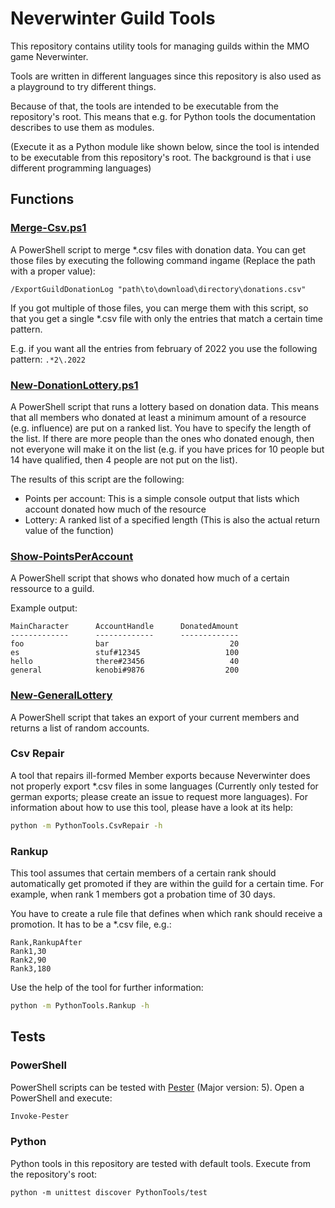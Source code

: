 # Neverwinter Guild Tools

This repository contains utility tools for managing guilds within the MMO game Neverwinter.

Tools are written in different languages since this repository is also used as a playground to try different things.

Because of that, the tools are intended to be executable from the repository's root. This means that e.g. for Python tools the documentation describes to use them as modules.

(Execute it as a Python module like shown below, since the tool is intended to be executable from this repository's root. The background is that i use different programming languages)

## Functions
### [Merge-Csv.ps1](./PowerShell/scripts/Merge-Csv.ps1)
A PowerShell script to merge *.csv files with donation data. You can get those files by executing the following command ingame (Replace the path with a proper value):
```
/ExportGuildDonationLog "path\to\download\directory\donations.csv"
```

If you got multiple of those files, you can merge them with this script, so that you get a single *.csv file with only the entries that match a certain time pattern.

E.g. if you want all the entries from february of 2022 you use the following pattern: `.*2\.2022`

### [New-DonationLottery.ps1](./PowerShell/scripts/New-DonationLottery.ps1)
A PowerShell script that runs a lottery based on donation data. This means that all members who donated at least a minimum amount of a resource (e.g. influence) are put on a ranked list. You have to specify the length of the list. If there are more people than the ones who donated enough, then not everyone will make it on the list (e.g. if you have prices for 10 people but 14 have qualified, then 4 people are not put on the list).

The results of this script are the following:
- Points per account: This is a simple console output that lists which account donated how much of the resource
- Lottery: A ranked list of a specified length (This is also the actual return value of the function)

### [Show-PointsPerAccount](./PowerShell/scripts/Show-PointsPerAccount.ps1)

A PowerShell script that shows who donated how much of a certain ressource to a guild.

Example output:
```
MainCharacter      AccountHandle      DonatedAmount
-------------      -------------      -------------
foo                bar                           20
es                 stuf#12345                   100
hello              there#23456                   40
general            kenobi#9876                  200
```

### [New-GeneralLottery](./PowerShell/scripts/New-GeneralLottery.ps1)

A PowerShell script that takes an export of your current members and returns a list of random accounts.

### Csv Repair

A tool that repairs ill-formed Member exports because Neverwinter does not properly export \*.csv files in some languages (Currently only tested for german exports; please create an issue to request more languages). For information about how to use this tool, please have a look at its help:
```bash
python -m PythonTools.CsvRepair -h
```

### Rankup
This tool assumes that certain members of a certain rank should automatically get promoted if they are within the guild for a certain time. For example, when rank 1 members got a probation time of 30 days.

You have to create a rule file that defines when which rank should receive a promotion. It has to be a \*.csv file, e.g.:
```csv
Rank,RankupAfter
Rank1,30
Rank2,90
Rank3,180
```

Use the help of the tool for further information:
```bash
python -m PythonTools.Rankup -h
```

## Tests
### PowerShell
PowerShell scripts can be tested with [Pester](https://pester.dev/) (Major version: 5). Open a PowerShell and execute:

```PowerShell
Invoke-Pester
```

### Python
Python tools in this repository are tested with default tools. Execute from the repository's root:

```
python -m unittest discover PythonTools/test
```
